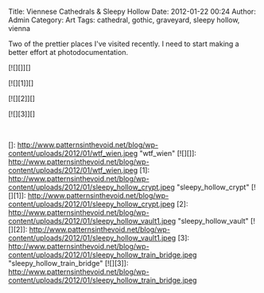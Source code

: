 Title: Viennese Cathedrals & Sleepy Hollow
Date: 2012-01-22 00:24
Author: Admin
Category: Art
Tags: cathedral, gothic, graveyard, sleepy hollow, vienna

Two of the prettier places I've visited recently. I need to start making
a better effort at photodocumentation.

[![][]][]

[![][1]][]

[![][2]][]

[![][3]][]

 

  []: http://www.patternsinthevoid.net/blog/wp-content/uploads/2012/01/wtf_wien.jpeg
    "wtf_wien"
  [![][]]: http://www.patternsinthevoid.net/blog/wp-content/uploads/2012/01/wtf_wien.jpeg
  [1]: http://www.patternsinthevoid.net/blog/wp-content/uploads/2012/01/sleepy_hollow_crypt.jpeg
    "sleepy_hollow_crypt"
  [![][1]]: http://www.patternsinthevoid.net/blog/wp-content/uploads/2012/01/sleepy_hollow_crypt.jpeg
  [2]: http://www.patternsinthevoid.net/blog/wp-content/uploads/2012/01/sleepy_hollow_vault1.jpeg
    "sleepy_hollow_vault"
  [![][2]]: http://www.patternsinthevoid.net/blog/wp-content/uploads/2012/01/sleepy_hollow_vault1.jpeg
  [3]: http://www.patternsinthevoid.net/blog/wp-content/uploads/2012/01/sleepy_hollow_train_bridge.jpeg
    "sleepy_hollow_train_bridge"
  [![][3]]: http://www.patternsinthevoid.net/blog/wp-content/uploads/2012/01/sleepy_hollow_train_bridge.jpeg
